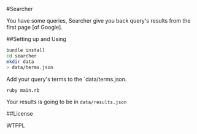 #Searcher

You have some queries, Searcher give you back query's results from the first page [of Google].

##Setting up and Using

```bash
bundle install
cd searcher
mkdir data
> data/terms.json
```

Add your query's terms to the `data/terms.json.

```
ruby main.rb
```

Your results is going to be in `data/results.json`

##License

WTFPL